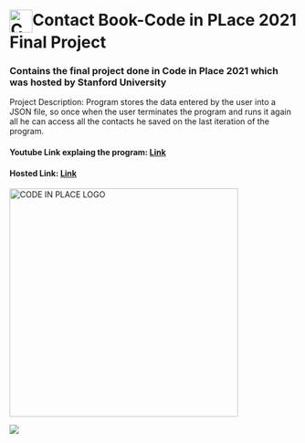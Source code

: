 <h1><a href="https://codeinplace.stanford.edu/" target="_blank"><img align="center" alt="CODE IN PLACE LOGO" title="CODE IN PLACE WEBSITE" width="40px" height="40px"src="https://codeinplace.stanford.edu/static/media/logo.9f422de7.gif" /></a>Contact Book-Code in PLace 2021 Final Project</h1>

<h3>Contains the final project done in Code in Place 2021 which was hosted by Stanford University</h3>
<p>Project Description: Program stores the data entered by the user into a JSON file, so once when the user terminates the program and runs it again all he can access all the contacts he saved on the last iteration of the program.</p>
<h4><p>Youtube Link explaing the program: <a href="https://youtu.be/HyoLnUPJjqE" target="_blank">Link</a></p></h4>
<h4><p>Hosted Link: <a href="https://codeinplace.stanford.edu/2021/showcase/306/" target="_blank">Link</a></p> </h4>

<p><a href="https://codeinplace.stanford.edu/2021/showcase/306/"><img align="center" alt="CODE IN PLACE LOGO" title="CODE IN PLACE SHOWCASE" width="400px"src="https://codeinplace.stanford.edu/static/media/logo.89244802.png" /></a></p>

![](https://visitor-badge.glitch.me/badge?page_id=jayyymin18.codeinplace2021)
